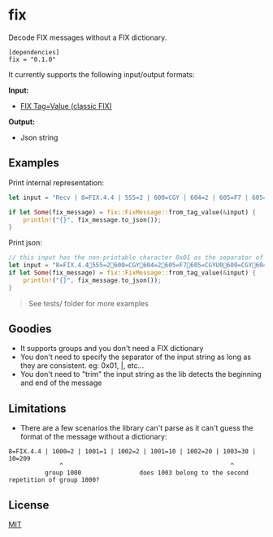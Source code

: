 # fix

Decode FIX messages without a FIX dictionary.

```
[dependencies]
fix = "0.1.0"
```

It currently supports the following input/output formats:

**Input:**

- [FIX Tag=Value (classic FIX)](https://www.fixtrading.org/standards/tagvalue/)

**Output:**

- Json string

## Examples

Print internal representation:

```rust
let input = "Recv | 8=FIX.4.4 | 555=2 | 600=CGY | 604=2 | 605=F7 | 605=CGYU0 | 600=CGY | 604=2 | 605=F7 | 605=CGYM0 | 10=209";

if let Some(fix_message) = fix::FixMessage::from_tag_value(&input) {
    println!("{}", fix_message.to_json());
}
```

Print json:

```rust
// this input has the non-printable character 0x01 as the separator of the fields
let input = "8=FIX.4.4555=2600=CGY604=2605=F7605=CGYU0600=CGY604=2605=F7605=CGYM010=20";
if let Some(fix_message) = fix::FixMessage::from_tag_value(&input) {
    println!("{}", fix_message.to_json());
}
```

> See tests/ folder for more examples

## Goodies

- It supports groups and you don't need a FIX dictionary
- You don't need to specify the separator of the input string as long as they are consistent. eg: 0x01, |, etc...
- You don't need to "trim" the input string as the lib detects the beginning and end of the message

## Limitations

- There are a few scenarios the library can't parse as it can't guess the format of the message without a dictionary:

```
8=FIX.4.4 | 1000=2 | 1001=1 | 1002=2 | 1001=10 | 1002=20 | 1003=30 | 10=209
              ^                                              ^
          group 1000                does 1003 belong to the second repetition of group 1000?
```

## License

[MIT](https://github.com/whoan/libfix/blob/master/LICENSE)
